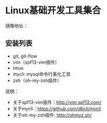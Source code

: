 # Linux基础开发工具集合

镜像地址：

## 安装列表

- git, git-flow
- vim（spf13-vim插件）
- tmux 
- mycli: mysql命令行美化工具
- zsh（oh-my-zsh插件）

说明：

- 关于spf13-vim插件：http://vim.spf13.com/ 
- 关于mycli：https://github.com/dbcli/mycli 
- 关于oh-my-zsh插件: http://ohmyz.sh/ 


